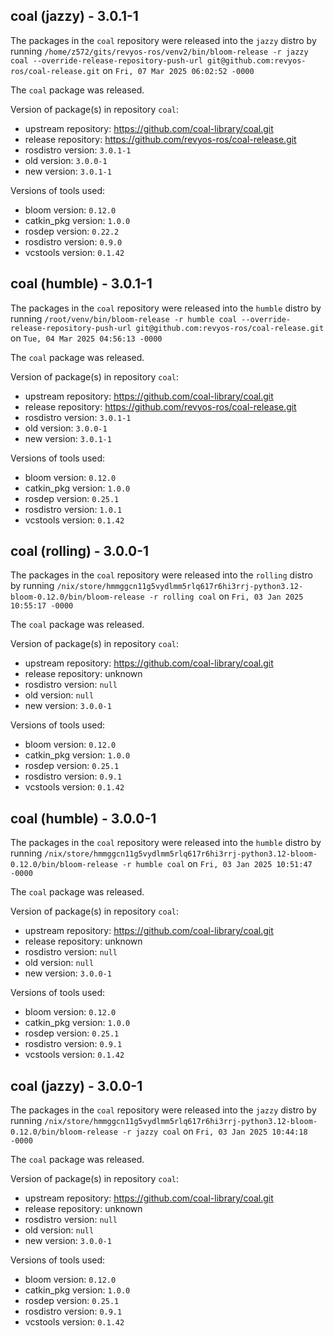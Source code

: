 ## coal (jazzy) - 3.0.1-1

The packages in the `coal` repository were released into the `jazzy` distro by running `/home/z572/gits/revyos-ros/venv2/bin/bloom-release -r jazzy coal --override-release-repository-push-url git@github.com:revyos-ros/coal-release.git` on `Fri, 07 Mar 2025 06:02:52 -0000`

The `coal` package was released.

Version of package(s) in repository `coal`:

- upstream repository: https://github.com/coal-library/coal.git
- release repository: https://github.com/revyos-ros/coal-release.git
- rosdistro version: `3.0.1-1`
- old version: `3.0.0-1`
- new version: `3.0.1-1`

Versions of tools used:

- bloom version: `0.12.0`
- catkin_pkg version: `1.0.0`
- rosdep version: `0.22.2`
- rosdistro version: `0.9.0`
- vcstools version: `0.1.42`


## coal (humble) - 3.0.1-1

The packages in the `coal` repository were released into the `humble` distro by running `/root/venv/bin/bloom-release -r humble coal --override-release-repository-push-url git@github.com:revyos-ros/coal-release.git` on `Tue, 04 Mar 2025 04:56:13 -0000`

The `coal` package was released.

Version of package(s) in repository `coal`:

- upstream repository: https://github.com/coal-library/coal.git
- release repository: https://github.com/revyos-ros/coal-release.git
- rosdistro version: `3.0.1-1`
- old version: `3.0.0-1`
- new version: `3.0.1-1`

Versions of tools used:

- bloom version: `0.12.0`
- catkin_pkg version: `1.0.0`
- rosdep version: `0.25.1`
- rosdistro version: `1.0.1`
- vcstools version: `0.1.42`


## coal (rolling) - 3.0.0-1

The packages in the `coal` repository were released into the `rolling` distro by running `/nix/store/hmmggcn11g5vydlmm5rlq617r6hi3rrj-python3.12-bloom-0.12.0/bin/bloom-release -r rolling coal` on `Fri, 03 Jan 2025 10:55:17 -0000`

The `coal` package was released.

Version of package(s) in repository `coal`:

- upstream repository: https://github.com/coal-library/coal.git
- release repository: unknown
- rosdistro version: `null`
- old version: `null`
- new version: `3.0.0-1`

Versions of tools used:

- bloom version: `0.12.0`
- catkin_pkg version: `1.0.0`
- rosdep version: `0.25.1`
- rosdistro version: `0.9.1`
- vcstools version: `0.1.42`


## coal (humble) - 3.0.0-1

The packages in the `coal` repository were released into the `humble` distro by running `/nix/store/hmmggcn11g5vydlmm5rlq617r6hi3rrj-python3.12-bloom-0.12.0/bin/bloom-release -r humble coal` on `Fri, 03 Jan 2025 10:51:47 -0000`

The `coal` package was released.

Version of package(s) in repository `coal`:

- upstream repository: https://github.com/coal-library/coal.git
- release repository: unknown
- rosdistro version: `null`
- old version: `null`
- new version: `3.0.0-1`

Versions of tools used:

- bloom version: `0.12.0`
- catkin_pkg version: `1.0.0`
- rosdep version: `0.25.1`
- rosdistro version: `0.9.1`
- vcstools version: `0.1.42`


## coal (jazzy) - 3.0.0-1

The packages in the `coal` repository were released into the `jazzy` distro by running `/nix/store/hmmggcn11g5vydlmm5rlq617r6hi3rrj-python3.12-bloom-0.12.0/bin/bloom-release -r jazzy coal` on `Fri, 03 Jan 2025 10:44:18 -0000`

The `coal` package was released.

Version of package(s) in repository `coal`:

- upstream repository: https://github.com/coal-library/coal.git
- release repository: unknown
- rosdistro version: `null`
- old version: `null`
- new version: `3.0.0-1`

Versions of tools used:

- bloom version: `0.12.0`
- catkin_pkg version: `1.0.0`
- rosdep version: `0.25.1`
- rosdistro version: `0.9.1`
- vcstools version: `0.1.42`


